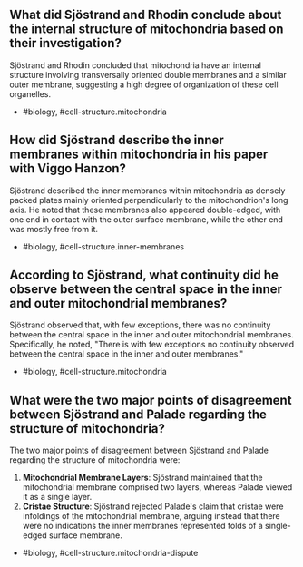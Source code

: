 ## What did Sjöstrand and Rhodin conclude about the internal structure of mitochondria based on their investigation?

Sjöstrand and Rhodin concluded that mitochondria have an internal structure involving transversally oriented double membranes and a similar outer membrane, suggesting a high degree of organization of these cell organelles.

- #biology, #cell-structure.mitochondria

## How did Sjöstrand describe the inner membranes within mitochondria in his paper with Viggo Hanzon?

Sjöstrand described the inner membranes within mitochondria as densely packed plates mainly oriented perpendicularly to the mitochondrion's long axis. He noted that these membranes also appeared double-edged, with one end in contact with the outer surface membrane, while the other end was mostly free from it.

- #biology, #cell-structure.inner-membranes

## According to Sjöstrand, what continuity did he observe between the central space in the inner and outer mitochondrial membranes?

Sjöstrand observed that, with few exceptions, there was no continuity between the central space in the inner and outer mitochondrial membranes. Specifically, he noted, "There is with few exceptions no continuity observed between the central space in the inner and outer membranes."

- #biology, #cell-structure.mitochondria

## What were the two major points of disagreement between Sjöstrand and Palade regarding the structure of mitochondria?

The two major points of disagreement between Sjöstrand and Palade regarding the structure of mitochondria were:

1. **Mitochondrial Membrane Layers**: Sjöstrand maintained that the mitochondrial membrane comprised two layers, whereas Palade viewed it as a single layer.
2. **Cristae Structure**: Sjöstrand rejected Palade's claim that cristae were infoldings of the mitochondrial membrane, arguing instead that there were no indications the inner membranes represented folds of a single-edged surface membrane.

- #biology, #cell-structure.mitochondria-dispute